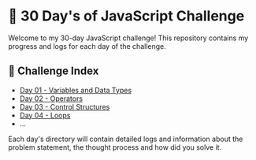 # 🌟 30 Day's of JavaScript Challenge

Welcome to my 30-day JavaScript challenge! This repository contains my progress and logs for each day of the challenge.

## 🔽 Challenge Index

- [Day 01 - Variables and Data Types](Day%2001%20-%20Variables%20and%20Data%20Types/)
- [Day 02 - Operators](Day%2002%20-%20Operators/)
- [Day 03 - Control Structures](Day%2003%20-%20Control%20Structures/)
- [Day 04 - Loops](Day%2004%20-%20Loops/)
- ...

Each day's directory will contain detailed logs and information about the problem statement, the thought process and how did you solve it.
